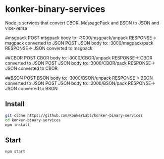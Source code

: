 # konker-binary-services

Node.js services that convert CBOR, MessagePack and BSON  to JSON and vice-versa
 
 #msgpack
 POST msgpack body to: <this-server-adress>:3000/msgpack/unpack  RESPONSE-> msgpack converted to JSON 
 POST JSON body to: <this-server-adress>:3000/msgpack/pack  RESPONSE-> JSON converted to msgpack 
 
 ##CBOR
 POST CBOR body to: <this-server-adress>:3000/CBOR/unpack  RESPONSE-> CBOR converted to JSON 
 POST JSON body to: <this-server-adress>:3000/CBOR/pack  RESPONSE-> JSON converted to CBOR 
 
 ##BSON
 POST BSON body to: <this-server-adress>:3000/BSON/unpack  RESPONSE-> BSON converted to JSON 
 POST JSON body to: <this-server-adress>:3000/BSON/pack  RESPONSE-> JSON converted to BSON 

## Install

```sh
git clone https://github.com/KonkerLabs/konker-binary-services
cd konker-binary-services
npm install
```
## Start

```sh
npm start
```
